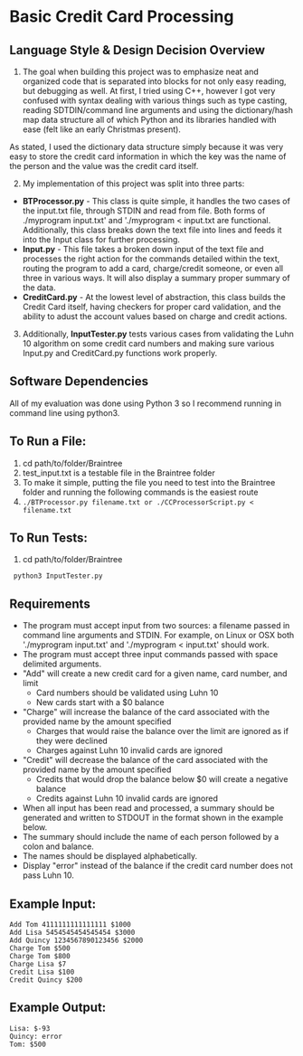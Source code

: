 # Basic Credit Card Processing

## Language Style & Design Decision Overview

1. The goal when building this project was to emphasize neat and organized code that is separated into blocks for not only easy reading, but debugging as well. At first, I tried using C++, however I got very confused with syntax dealing with various things such as type casting, reading SDTDIN/command line arguments and using the dictionary/hash map data structure all of which Python and its libraries handled with ease (felt like an early Christmas present). 

As stated, I used the dictionary data structure simply because it was very easy to store the credit card information in which the key was the name of the person and the value was the credit card itself.

2. My implementation of this project was split into three parts:
  - **BTProcessor.py** - This class is quite simple, it handles the two cases of the input.txt file, through STDIN and read from file. Both forms of ./myprogram input.txt' and './myprogram < input.txt are functional. Additionally, this class breaks down the text file into lines and feeds it into the Input class for further processing.
  - **Input.py** - This file takes a broken down input of the text file and processes the right action for the commands detailed within the text, routing the program to add a card, charge/credit someone, or even all three in various ways. It will also display a summary proper summary of the data.
  - **CreditCard.py** - At the lowest level of abstraction, this class builds the Credit Card itself, having checkers for proper card validation, and the ability to adust the account values based on charge and credit actions.
  
3. Additionally, **InputTester.py** tests various cases from validating the Luhn 10 algorithm on some credit card numbers and making sure various Input.py and CreditCard.py functions work properly.
    

## Software Dependencies
 All of my evaluation was done using Python 3 so I recommend running in command line using python3.

## To Run a File:

1. cd path/to/folder/Braintree
2. test_input.txt is a testable file in the Braintree folder
3. To make it simple, putting the file you need to test into the Braintree folder and running the following commands is the easiest route
4. ```./BTProcessor.py filename.txt or ./CCProcessorScript.py < filename.txt``` 


## To Run Tests:

1. cd path/to/folder/Braintree
```
 python3 InputTester.py

```

## Requirements
- The program must accept input from two sources: a filename passed in
  command line arguments and STDIN. For example, on Linux or OSX both
  './myprogram input.txt' and './myprogram < input.txt' should work.
- The program must accept three input commands passed with space delimited
  arguments.
- "Add" will create a new credit card for a given name, card number, and limit
  - Card numbers should be validated using Luhn 10
  - New cards start with a $0 balance
- "Charge" will increase the balance of the card associated with the provided
  name by the amount specified
   - Charges that would raise the balance over the limit are ignored as if they
     were declined
   - Charges against Luhn 10 invalid cards are ignored
- "Credit" will decrease the balance of the card associated with the provided
  name by the amount specified
   - Credits that would drop the balance below $0 will create a negative balance
   - Credits against Luhn 10 invalid cards are ignored
- When all input has been read and processed, a summary should be generated and
  written to STDOUT in the format shown in the example below.
- The summary should include the name of each person followed by a colon and
  balance.
- The names should be displayed alphabetically.
- Display "error" instead of the balance if the credit card number does not pass
  Luhn 10.

## Example Input:

```
Add Tom 4111111111111111 $1000
Add Lisa 5454545454545454 $3000
Add Quincy 1234567890123456 $2000
Charge Tom $500
Charge Tom $800
Charge Lisa $7
Credit Lisa $100
Credit Quincy $200
```

## Example Output:

```
Lisa: $-93
Quincy: error
Tom: $500
```
